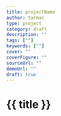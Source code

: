 ```yaml
---
title: projectName
author: tarmac
type: project
category: draft
description: ""
tags: [""]
keywords: [""]
cover: ""
coverFigure: ""
sourceUrl: ""
demoUrl: ""
draft: true
---
```


# {{ title }}
